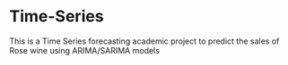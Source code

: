 # Time-Series
This is a Time Series forecasting academic project to predict the sales of Rose wine using ARIMA/SARIMA models
